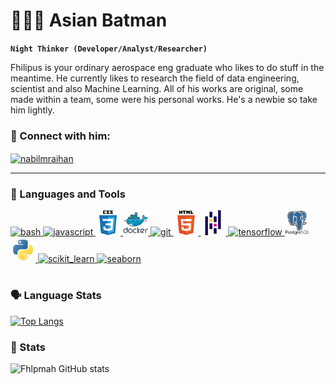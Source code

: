 <h1 align="left">🦹🏻‍♂️ Asian Batman</h1>
<!-- <h3 align="center">A passionate data engineer from Indonesia</h3> -->

**`Night Thinker (Developer/Analyst/Researcher)`**

Fhilipus is your ordinary aerospace eng graduate who likes to do stuff in the meantime. He currently likes to research the field of data engineering, scientist and also Machine Learning. All of his works are original, some made within a team, some were his personal works. He's a newbie so take him lightly.

<h3 align="left">🤝 Connect with him:</h3>
<p align="left">
    <a href="https://linkedin.com/in/fhlpmah" target="blank">
        <img align="center" src="https://raw.githubusercontent.com/rahuldkjain/github-profile-readme-generator/master/src/images/icons/Social/linked-in-alt.svg" alt="nabilmraihan" height="30" width="40" />
    </a>
</p>

---

<h3 align="left">🔧 Languages and Tools</h3>
<p align="left"> 
    <a href="https://www.gnu.org/software/bash/" target="_blank" rel="noreferrer"> 
        <img src="https://www.vectorlogo.zone/logos/gnu_bash/gnu_bash-icon.svg" alt="bash" width="40" height="40"/> 
    </a>
    <a href="https://devdocs.io/javascript/" target="_blank" rel="noreferrer"> 
        <img src="https://cdn.jsdelivr.net/gh/devicons/devicon@latest/icons/javascript/javascript-plain.svg" alt="javascript" width="40" height="40"/> 
    </a> 
    <a href="https://www.w3schools.com/css/" target="_blank" rel="noreferrer"> 
        <img src="https://raw.githubusercontent.com/devicons/devicon/master/icons/css3/css3-original-wordmark.svg" alt="css3" width="40" height="40"/> 
    </a> 
    <a href="https://www.docker.com/" target="_blank" rel="noreferrer"> 
        <img src="https://raw.githubusercontent.com/devicons/devicon/master/icons/docker/docker-original-wordmark.svg" alt="docker" width="40" height="40"/> 
    </a> 
    <a href="https://git-scm.com/" target="_blank" rel="noreferrer"> 
        <img src="https://www.vectorlogo.zone/logos/git-scm/git-scm-icon.svg" alt="git" width="40" height="40"/> 
    </a> 
    <a href="https://www.w3.org/html/" target="_blank" rel="noreferrer"> 
        <img src="https://raw.githubusercontent.com/devicons/devicon/master/icons/html5/html5-original-wordmark.svg" alt="html5" width="40" height="40"/> 
    </a> 
    <a href="https://pandas.pydata.org/" target="_blank" rel="noreferrer"> 
        <img src="https://raw.githubusercontent.com/devicons/devicon/2ae2a900d2f041da66e950e4d48052658d850630/icons/pandas/pandas-original.svg" alt="pandas" width="40" height="40"/>
    </a>
    <a href="https://https://www.tensorflow.org/" target="_blank" rel="noreferrer"> 
        <img src="https://cdn.jsdelivr.net/gh/devicons/devicon@latest/icons/tensorflow/tensorflow-original.svg" alt="tensorflow" width="40" height="40"/>
    </a> 
    <a href="https://www.postgresql.org" target="_blank" rel="noreferrer"> 
        <img src="https://raw.githubusercontent.com/devicons/devicon/master/icons/postgresql/postgresql-original-wordmark.svg" alt="postgresql" width="40" height="40"/> 
    </a> 
    <a href="https://www.python.org" target="_blank" rel="noreferrer"> 
        <img src="https://raw.githubusercontent.com/devicons/devicon/master/icons/python/python-original.svg" alt="python" width="40" height="40"/> 
    </a> 
    <a href="https://scikit-learn.org/" target="_blank" rel="noreferrer"> 
        <img src="https://upload.wikimedia.org/wikipedia/commons/0/05/Scikit_learn_logo_small.svg" alt="scikit_learn" width="40" height="40"/> 
    </a> 
    <a href="https://seaborn.pydata.org/" target="_blank" rel="noreferrer"> 
        <img src="https://seaborn.pydata.org/_images/logo-mark-lightbg.svg" alt="seaborn" width="40" height="40"/> 
    </a>
</p>

#

<h3 align="Left">🗣 Language Stats</h3>

[![Top Langs](https://github-readme-stats.vercel.app/api/top-langs/?username=Fhlpmah&layout=compact&theme=great-gatsby)](https://github.com/Fhlpmah/github-readme-stats)


<h3 align="Left">🪪 Stats</h3>

![Fhlpmah GitHub stats](https://github-readme-stats.vercel.app/api?username=Fhlpmah&show_icons=true&theme=chartreuse-dark)
